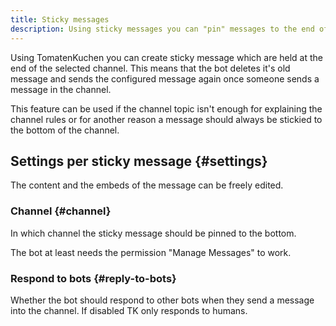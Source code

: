 ```yaml
---
title: Sticky messages
description: Using sticky messages you can "pin" messages to the end of the channel - this page explains how to set them up.
---
```


Using TomatenKuchen you can create sticky message which are held at the end of the selected channel. This means that the bot deletes it's old message and sends the configured message again once someone sends a message in the channel.

This feature can be used if the channel topic isn't enough for explaining the channel rules or for another reason a message should always be stickied to the bottom of the channel.

## Settings per sticky message {#settings}

The content and the embeds of the message can be freely edited.

### Channel {#channel}

In which channel the sticky message should be pinned to the bottom.

The bot at least needs the permission "Manage Messages" to work.

### Respond to bots {#reply-to-bots}

Whether the bot should respond to other bots when they send a message into the channel.
If disabled TK only responds to humans.
